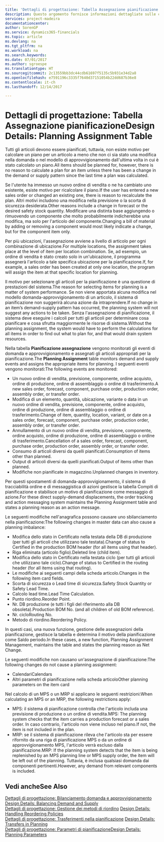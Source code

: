 ```yaml
---
title: 'Dettagli di progettazione: Tabella Assegnazione pianificazione | Microsoft Docs'
description: Questo argomento fornisce informazioni dettagliate sulle conseguenze relative alla modifica del metodo di pianificazione per un articolo.
services: project-madeira
documentationcenter: 
author: SorenGP
ms.service: dynamics365-financials
ms.topic: article
ms.devlang: na
ms.tgt_pltfrm: na
ms.workload: na
ms.search.keywords: 
ms.date: 07/01/2017
ms.author: sgroespe
ms.translationtype: HT
ms.sourcegitcommit: 2c13559bb3dc44cdb61697f5135c5b931e34d2a8
ms.openlocfilehash: e7591196c3335f7640d37151054b22dd687b36e8
ms.contentlocale: it-ch
ms.lasthandoff: 12/14/2017

---
```

# <a name="design-details-planning-assignment-table"></a><span data-ttu-id="7a60f-103">Dettagli di progettazione: Tabella Assegnazione pianificazione</span><span class="sxs-lookup"><span data-stu-id="7a60f-103">Design Details: Planning Assignment Table</span></span>
<span data-ttu-id="7a60f-104">Tutti gli articoli devono essere pianificati, tuttavia, non esiste motivo per calcolare un piano per un articolo a meno che non ci sia stato una modifica nella domanda o nel modello di approvvigionamento dall'ultima volta in cui è stato calcolato un piano.</span><span class="sxs-lookup"><span data-stu-id="7a60f-104">All items should be planned for, however, there is no reason to calculate a plan for an item unless there has been a change in the demand or supply pattern since the last time a plan was calculated.</span></span>  
  
<span data-ttu-id="7a60f-105">Se l'utente ha immesso un nuovo ordine di vendita o ne ha cambiato uno esistente, esiste motivo per ricalcolare il piano.</span><span class="sxs-lookup"><span data-stu-id="7a60f-105">If the user has entered a new sales order or changed an existing one, there is reason to recalculate the plan.</span></span> <span data-ttu-id="7a60f-106">Altri motivi includono una modifica nella previsione o la scorta di sicurezza desiderata.</span><span class="sxs-lookup"><span data-stu-id="7a60f-106">Other reasons include a change in forecast or the desired safety stock quantity.</span></span> <span data-ttu-id="7a60f-107">Modificare una distinta base aggiungendo o rimuovendo un componente che molto probabilmente indicherebbe una modifica, ma solo per l'articolo del componente.</span><span class="sxs-lookup"><span data-stu-id="7a60f-107">Changing a bill of material by adding or removing a component would most likely indicate a change, but for the component item only.</span></span>  
  
<span data-ttu-id="7a60f-108">Per più ubicazioni, l'assegnazione avviene a livello di articolo per ogni combinazione di ubicazione.</span><span class="sxs-lookup"><span data-stu-id="7a60f-108">For multiple locations, the assignment takes place at the level of item per location combination.</span></span> <span data-ttu-id="7a60f-109">Se, ad esempio, un ordine di vendita è stato creato solo in un'ubicazione, il programma assegnerà l'articolo a tale specifica ubicazione per la pianificazione.</span><span class="sxs-lookup"><span data-stu-id="7a60f-109">If, for example, a sales order has been created at only one location, the program will assign the item at that specific location for planning.</span></span>  
  
<span data-ttu-id="7a60f-110">Il motivo per selezionare gli articoli per la pianificazione è una questione di prestazioni del sistema.</span><span class="sxs-lookup"><span data-stu-id="7a60f-110">The reason for selecting items for planning is a matter of system performance.</span></span> <span data-ttu-id="7a60f-111">Se non viene apportata alcuna modifica nel modello domanda-approvvigionamento di un articolo, il sistema di pianificazione non suggerirà alcuna azione da intraprendere.</span><span class="sxs-lookup"><span data-stu-id="7a60f-111">If no change in an item’s demand-supply pattern has occurred, the planning system will not suggest any actions to be taken.</span></span> <span data-ttu-id="7a60f-112">Senza l'assegnazione di pianificazione, il sistema deve eseguire i calcoli per tutti gli articoli per determinare cosa pianificare e cosa sfrutta maggiormente le risorse di sistema.</span><span class="sxs-lookup"><span data-stu-id="7a60f-112">Without the planning assignment, the system would have to perform the calculations for all items in order to find out what to plan for, and that would drain system resources.</span></span>  
  
<span data-ttu-id="7a60f-113">Nella tabella **Pianificazione assegnazione** vengono monitorati gli eventi di domanda e approvvigionamento e assegnati gli articoli appropriati per la pianificazione.</span><span class="sxs-lookup"><span data-stu-id="7a60f-113">The **Planning Assignment** table monitors demand and supply events and assigns the appropriate items for planning.</span></span> <span data-ttu-id="7a60f-114">I seguenti eventi vengono monitorati:</span><span class="sxs-lookup"><span data-stu-id="7a60f-114">The following events are monitored:</span></span>  
  
* <span data-ttu-id="7a60f-115">Un nuovo ordine di vendita, previsione, componente, ordine acquisto, ordine di produzione, ordine di assemblaggio o ordine di trasferimento.</span><span class="sxs-lookup"><span data-stu-id="7a60f-115">A new sales order, forecast, component, purchase order, production order, assembly order, or transfer order.</span></span>  
* <span data-ttu-id="7a60f-116">Modifica di un elemento, quantità, ubicazione, variante o data in un nuovo ordine di vendita, previsione, componente, ordine acquisto, ordine di produzione, ordine di assemblaggio o ordine di trasferimento.</span><span class="sxs-lookup"><span data-stu-id="7a60f-116">Change of item, quantity, location, variant, or date on a sales order, forecast, component, purchase order, production order, assembly order, or transfer order.</span></span>  
* <span data-ttu-id="7a60f-117">Annullamento di un nuovo ordine di vendita, previsione, componente, ordine acquisto, ordine di produzione, ordine di assemblaggio o ordine di trasferimento.</span><span class="sxs-lookup"><span data-stu-id="7a60f-117">Cancellation of a sales order, forecast, component, purchase order, production order, assembly order, or transfer order.</span></span>  
* <span data-ttu-id="7a60f-118">Consumo di articoli diversi da quelli pianificati.</span><span class="sxs-lookup"><span data-stu-id="7a60f-118">Consumption of items other than planned.</span></span>  
* <span data-ttu-id="7a60f-119">Output di articoli diversi da quelli pianificati.</span><span class="sxs-lookup"><span data-stu-id="7a60f-119">Output of items other than planned.</span></span>  
* <span data-ttu-id="7a60f-120">Modifiche non pianificate in magazzino.</span><span class="sxs-lookup"><span data-stu-id="7a60f-120">Unplanned changes in inventory.</span></span>  
  
<span data-ttu-id="7a60f-121">Per questi spostamenti di domanda-approvvigionamento, il sistema di tracciabilità ordine e di messaggistica di azioni gestisce la tabella Compiti di pianificazione e stabilisce un motivo di pianificazione come messaggio di azione.</span><span class="sxs-lookup"><span data-stu-id="7a60f-121">For these direct supply-demand displacements, the order tracking and action messaging system maintains the Planning Assignment table and states a planning reason as an action message.</span></span>  
  
<span data-ttu-id="7a60f-122">Le seguenti modifiche nell'anagrafica possono causare uno sbilanciamento nella pianificazione:</span><span class="sxs-lookup"><span data-stu-id="7a60f-122">The following changes in master data can also cause a planning imbalance:</span></span>  
  
* <span data-ttu-id="7a60f-123">Modifica dello stato in Certificato nella testata della DB di produzione (per tutti gli articoli che utilizzano tale testata).</span><span class="sxs-lookup"><span data-stu-id="7a60f-123">Change of status to Certified in the production BOM header (for all items using that header).</span></span>  
* <span data-ttu-id="7a60f-124">Riga eliminata (articolo figlio).</span><span class="sxs-lookup"><span data-stu-id="7a60f-124">Deleted line (child item).</span></span>  
* <span data-ttu-id="7a60f-125">Modifica dello stato in Certificato nella testata ciclo (per tutti gli articoli che utilizzano tale ciclo).</span><span class="sxs-lookup"><span data-stu-id="7a60f-125">Change of status to Certified in the routing header (for all items using that routing).</span></span>  
* <span data-ttu-id="7a60f-126">Le modifiche ai seguenti campi della scheda articolo.</span><span class="sxs-lookup"><span data-stu-id="7a60f-126">Changes in the following item card fields.</span></span>  
* <span data-ttu-id="7a60f-127">Scorta di sicurezza o Lead time di sicurezza.</span><span class="sxs-lookup"><span data-stu-id="7a60f-127">Safety Stock Quantity or Safety Lead Time.</span></span>  
* <span data-ttu-id="7a60f-128">Calcolo lead time.</span><span class="sxs-lookup"><span data-stu-id="7a60f-128">Lead Time Calculation.</span></span>  
* <span data-ttu-id="7a60f-129">Punto riordino.</span><span class="sxs-lookup"><span data-stu-id="7a60f-129">Reorder Point.</span></span>  
* <span data-ttu-id="7a60f-130">Nr. DB produzione (e tutti i figli del riferimento alla DB obsoleta).</span><span class="sxs-lookup"><span data-stu-id="7a60f-130">Production BOM No. (and all children of old BOM reference).</span></span>  
* <span data-ttu-id="7a60f-131">Nr. ciclo</span><span class="sxs-lookup"><span data-stu-id="7a60f-131">Routing No.</span></span>  
* <span data-ttu-id="7a60f-132">Metodo di riordino.</span><span class="sxs-lookup"><span data-stu-id="7a60f-132">Reordering Policy.</span></span>  
  
<span data-ttu-id="7a60f-133">In questi casi, una nuova funzione, gestione delle assegnazioni della pianificazione, gestisce la tabella e determina il motivo della pianificazione come Saldo periodo.</span><span class="sxs-lookup"><span data-stu-id="7a60f-133">In these cases, a new function, Planning Assignment Management, maintains the table and states the planning reason as Net Change.</span></span>  
  
<span data-ttu-id="7a60f-134">Le seguenti modifiche non causano un'assegnazione di pianificazione:</span><span class="sxs-lookup"><span data-stu-id="7a60f-134">The following changes do not cause a planning assignment:</span></span>  
  
* <span data-ttu-id="7a60f-135">Calendari</span><span class="sxs-lookup"><span data-stu-id="7a60f-135">Calendars</span></span>  
* <span data-ttu-id="7a60f-136">Altri parametri di pianificazione nella scheda articolo</span><span class="sxs-lookup"><span data-stu-id="7a60f-136">Other planning parameters on the item card</span></span>  
  
<span data-ttu-id="7a60f-137">Nel calcolo di un MPS o un MRP si applicano le seguenti restrizioni:</span><span class="sxs-lookup"><span data-stu-id="7a60f-137">When calculating an MPS or an MRP, the following restrictions apply:</span></span>  
  
* <span data-ttu-id="7a60f-138">MPS: il sistema di pianificazione controlla che l'articolo includa una previsione di produzione o un ordine di vendita.</span><span class="sxs-lookup"><span data-stu-id="7a60f-138">MPS: The planning system checks that the item carries a production forecast or a sales order.</span></span> <span data-ttu-id="7a60f-139">In caso contrario, l'articolo non viene incluso nel piano.</span><span class="sxs-lookup"><span data-stu-id="7a60f-139">If not, the item is not included in the plan.</span></span>  
* <span data-ttu-id="7a60f-140">MRP: se il sistema di pianificazione rileva che l'articolo sta per essere rifornito da una riga di pianificazione MPS o da un ordine di approvvigionamento MPS, l'articolo verrà escluso dalla pianificazione.</span><span class="sxs-lookup"><span data-stu-id="7a60f-140">MRP: If the planning system detects that the item is being replenished by an MPS planning line or MPS supply order, the item will be left out of the planning.</span></span> <span data-ttu-id="7a60f-141">Tuttavia, è inclusa qualsiasi domanda dai componenti pertinenti.</span><span class="sxs-lookup"><span data-stu-id="7a60f-141">However, any demand from relevant components is included.</span></span>  
  
## <a name="see-also"></a><span data-ttu-id="7a60f-142">Vedi anche</span><span class="sxs-lookup"><span data-stu-id="7a60f-142">See Also</span></span>  
<span data-ttu-id="7a60f-143">[Dettagli di progettazione: Bilanciamento domanda e approvvigionamento](design-details-balancing-demand-and-supply.md) </span><span class="sxs-lookup"><span data-stu-id="7a60f-143">[Design Details: Balancing Demand and Supply](design-details-balancing-demand-and-supply.md) </span></span>  
<span data-ttu-id="7a60f-144">[Dettagli di progettazione: Gestione dei metodi di riordino](design-details-handling-reordering-policies.md) </span><span class="sxs-lookup"><span data-stu-id="7a60f-144">[Design Details: Handling Reordering Policies](design-details-handling-reordering-policies.md) </span></span>  
<span data-ttu-id="7a60f-145">[Dettagli di progettazione: Trasferimenti nella pianificazione](design-details-transfers-in-planning.md) </span><span class="sxs-lookup"><span data-stu-id="7a60f-145">[Design Details: Transfers in Planning](design-details-transfers-in-planning.md) </span></span>  
[<span data-ttu-id="7a60f-146">Dettagli di progettazione: Parametri di pianificazione</span><span class="sxs-lookup"><span data-stu-id="7a60f-146">Design Details: Planning Parameters</span></span>](design-details-planning-parameters.md)  

